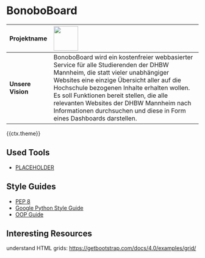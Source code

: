 # BonoboBoard

**Projektname** | <img src="https://github.com/Software-Engineering-DHBW/BonoboBoard/blob/main/documents/latex_template/img/BonboBoardLogoWhite.png" height="64" >
:--|:--
**Unsere Vision** | BonoboBoard wird ein kostenfreier webbasierter Service für alle Studierenden der DHBW Mannheim, die statt vieler unabhängiger Websites eine einzige Übersicht aller auf die Hochschule bezogenen Inhalte erhalten wollen. Es soll Funktionen bereit stellen, die alle relevanten Websites der DHBW Mannheim nach Informationen durchsuchen und diese in Form eines Dashboards darstellen.

{{ctx.theme}}

## Used Tools

* [PLACEHOLDER]()

## Style Guides

* [PEP 8](https://www.python.org/dev/peps/pep-0008/)
* [Google Python Style Guide](https://google.github.io/styleguide/pyguide.html)
* [OOP Guide](https://wemake-python-stylegui.de/en/latest/pages/usage/violations/oop.html)

## Interesting Resources

understand HTML grids: https://getbootstrap.com/docs/4.0/examples/grid/
